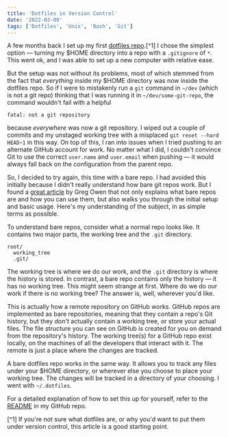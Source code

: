```yaml
---
title: 'Dotfiles in Version Control'
date: '2022-03-09'
tags: ['Dotfiles', 'Unix', 'Bash', 'Git']
---
```


A few months back I set up my first [dotfiles repo](https://github.com/kvnloughead/dotfiles-homerepo).[^1] I chose the simplest option — turning my $HOME directory into a repo with a `.gitignore` of `*`. This went ok, and I was able to set up a new computer with relative ease.

But the setup was not without its problems, most of which stemmed from the fact that _everything_ inside my $HOME directory was now inside the dotfiles repo. So if I were to mistakenly run a `git` command in `~/dev` (which is not a git repo) thinking that I was running it in `~/dev/some-git-repo`, the command wouldn't fail with a helpful

```plain
fatal: not a git repository
```

because _everywhere_ was now a git repository. I wiped out a couple of commits and my unstaged working tree with a misplaced `git reset --hard HEAD~1` in this way. On top of this, I ran into issues when I tried pushing to an alternate GitHub account for work. No matter what I did, I couldn't convince Git to use the correct `user.name` and `user.email` when pushing — it would always fall back on the configuration from the parent repo.

So, I decided to try again, this time with a bare repo. I had avoided this initially because I didn't really understand how bare git repos work. But I found a [great article](https://stegosaurusdormant.com/bare-git-repo/#fnref:no-home-git-repo) by Greg Owen that not only explains what bare repos are and how you can use them, but also walks you through the initial setup and basic usage. Here's my understanding of the subject, in as simple terms as possible.

To understand bare repos, consider what a normal repo looks like. It contains two major parts, the working tree and the `.git` directory.

```plain
root/
  working_tree
  .git/
```

The working tree is where we do our work, and the `.git` directory is where the history is stored. In contrast, a bare repo contains only the history — it has no working tree. This might seem strange at first. Where do we do our work if there is no working tree? The answer is, well, wherever you'd like.

This is actually how a remote repository on GitHub works. GitHub repos are implemented as bare repositories, meaning that they contain a repo's Git history, but they _don't_ actually contain a working tree, or store your actual files. The file structure you can see on GitHub is created for you on demand from the repository's history. The working tree(s) for a GitHub repo exist locally, on the machines of all the developers that interact with it. The remote is just a place where the changes are tracked.

A bare dotfiles repo works in the same way. It allows you to track any files under your $HOME directory, or wherever else you choose to place your working tree. The changes will be tracked in a directory of your choosing. I went with `~/.dotfiles`.

For a detailed explanation of how to set this up for yourself, refer to the [README](https://github.com/kvnloughead/dotfiles) in my GitHub repo.

[^1] If you're not sure what dotfiles are, or why you'd want to put them under version control, this article is a good starting point.
